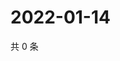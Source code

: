 # 2022-01-14

共 0 条

<!-- BEGIN WEIBO -->
<!-- 最后更新时间 Fri Jan 14 2022 18:13:27 GMT+0800 (China Standard Time) -->

<!-- END WEIBO -->
